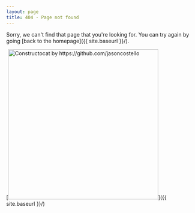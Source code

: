 ```yaml
---
layout: page
title: 404 - Page not found
---
```


Sorry, we can't find that page that you're looking for. You can try again by going [back to the homepage]({{ site.baseurl }}/).

[<img src="{{ site.baseurl }}/assets/images/_404.jpg" alt="Constructocat by https://github.com/jasoncostello" style="width: 400px;"/>]({{ site.baseurl }}/)
